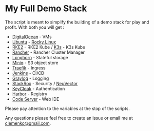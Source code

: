 # My Full Demo Stack

The script is meant to simplify the building of a demo stack for play and profit. With both you will get :

- [DigitalOcean](http://digitalocean.com) - VMs
- [Ubuntu](http://ubuntu.com) - [Rocky Linux](https://rockylinux.org/)
- [RKE2](https://docs.rke2.io/) - RKE2 Kube / [K3s](http://k3s.io) - K3s Kube
- [Rancher](https://rancher.com/products/rancher) - Rancher Cluster Manager
- [Longhorn](http://longhorn.io) - Stateful storage
- [Minio](http://Minio.io) - S3 object store
- [Traefik](http://traefik.io) - Ingress
- [Jenkins](http://jenkins.io) - CI/CD
- [Graylog](http://https://www.graylog.org) - Logging
- [StackRox](http://stackrox.com) - Security / [NeuVector](https://github.com/neuvector/neuvector)
- [KeyCloak](http://keycloak.org) - Authentication
- [Harbor](http://goharbor.io) - Registry
- [Code Server](https://github.com/cdr/code-server) - Web IDE

Please pay attention to the variables at the stop of the scripts.

Any questions please feel free to create an issue or email me at clemenko@gmail.com.
